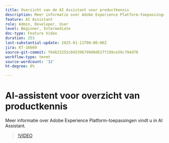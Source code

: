 ```yaml
---
title: Overzicht van de AI Assistant voor productkennis
description: Meer informatie over Adobe Experience Platform-toepassingen vindt u in AI Assistant.
feature: AI Assistant
role: Admin, Developer, User
level: Beginner, Intermediate
doc-type: Feature Video
duration: 253
last-substantial-update: 2025-01-11T00:00:00Z
jira: KT-16669
source-git-commit: f64623255c045396799d0d627f199ce59c794d70
workflow-type: tm+mt
source-wordcount: '32'
ht-degree: 0%

---
```



# AI-assistent voor overzicht van productkennis

Meer informatie over Adobe Experience Platform-toepassingen vindt u in AI Assistant.

>[!VIDEO](https://video.tv.adobe.com/v/3441024/?learn=on&enablevpops)
